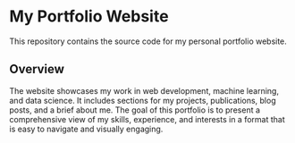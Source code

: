# My Portfolio Website
This repository contains the source code for my personal portfolio website.

## Overview
The website showcases my work in web development, machine learning, and data science. It includes sections for my projects, publications, blog posts, and a brief about me. The goal of this portfolio is to present a comprehensive view of my skills, experience, and interests in a format that is easy to navigate and visually engaging.
